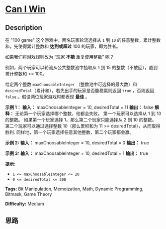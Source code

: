 # [Can I Win][title]

## Description

在 "100 game" 这个游戏中，两名玩家轮流选择从 `1` 到 `10` 的任意整数，累计整数和，先使得累计整数和 **达到或超过**   100
的玩家，即为胜者。

如果我们将游戏规则改为 “玩家 **不能** 重复使用整数” 呢？

例如，两个玩家可以轮流从公共整数池中抽取从 1 到 15 的整数（不放回），直到累计整数和 >= 100。

给定两个整数 `maxChoosableInteger` （整数池中可选择的最大数）和
`desiredTotal`（累计和），若先出手的玩家是否能稳赢则返回 `true` ，否则返回 `false` 。假设两位玩家游戏时都表现 **最佳**
。



**示例 1：**
            **输入：** maxChoosableInteger = 10, desiredTotal = 11    **输出：** false    **解释：** 无论第一个玩家选择哪个整数，他都会失败。    第一个玩家可以选择从 1 到 10 的整数。    如果第一个玩家选择 1，那么第二个玩家只能选择从 2 到 10 的整数。    第二个玩家可以通过选择整数 10（那么累积和为 11 >= desiredTotal），从而取得胜利.    同样地，第一个玩家选择任意其他整数，第二个玩家都会赢。    

**示例 2:**
            **输入：** maxChoosableInteger = 10, desiredTotal = 0    **输出：** true    

**示例 3:**
            **输入：** maxChoosableInteger = 10, desiredTotal = 1    **输出：** true    



**提示:**

  * `1 <= maxChoosableInteger <= 20`
  * `0 <= desiredTotal <= 300`


**Tags:** Bit Manipulation, Memoization, Math, Dynamic Programming, Bitmask, Game Theory

**Difficulty:** Medium

## 思路

[title]: https://leetcode-cn.com/problems/can-i-win
